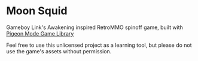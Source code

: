 # Moon Squid
Gameboy Link's Awakening inspired RetroMMO spinoff game, built with [Pigeon Mode Game Library](https://github.com/evannorton/Pigeon-Mode-Game-Library)


Feel free to use this unlicensed project as a learning tool, but please do not use the game's assets without permission.
